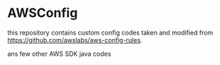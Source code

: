 # AWSConfig

this repository contains custom config codes taken and modified from https://github.com/awslabs/aws-config-rules.

ans few other AWS SDK java codes
